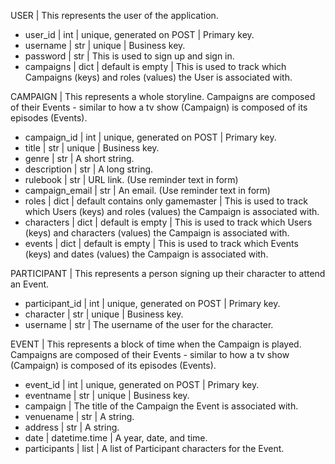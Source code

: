 USER | This represents the user of the application.
- user_id | int | unique, generated on POST | Primary key.
- username | str | unique | Business key.
- password | str | This is used to sign up and sign in.
- campaigns | dict | default is empty | This is used to track which Campaigns (keys) and roles (values) the User is associated with.


CAMPAIGN | This represents a whole storyline. Campaigns are composed of their Events - similar to how a tv show (Campaign) is composed of its episodes (Events).
- campaign_id | int | unique, generated on POST | Primary key.
- title | str | unique | Business key.
- genre | str | A short string.
- description | str | A long string.
- rulebook | str | URL link. (Use reminder text in form)
- campaign_email | str | An email. (Use reminder text in form)
- roles | dict | default contains only gamemaster | This is used to track which Users (keys) and roles (values) the Campaign is associated with.
- characters | dict | default is empty | This is used to track which Users (keys) and characters (values) the Campaign is associated with.
- events | dict | default is empty | This is used to track which Events (keys) and dates (values) the Campaign is associated with.


PARTICIPANT | This represents a person signing up their character to attend an Event.
- participant_id | int | unique, generated on POST | Primary key.
- character | str | unique | Business key.
- username | str | The username of the user for the character.


EVENT | This represents a block of time when the Campaign is played. Campaigns are composed of their Events - similar to how a tv show (Campaign) is composed of its episodes (Events).
- event_id | int | unique, generated on POST | Primary key.
- eventname | str | unique | Business key.
- campaign | The title of the Campaign the Event is associated with.
- venuename | str | A string.
- address | str | A string.
- date | datetime.time | A year, date, and time.
- participants | list | A list of Participant characters for the Event.
